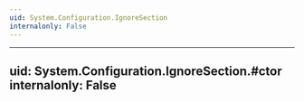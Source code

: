 ```yaml
---
uid: System.Configuration.IgnoreSection
internalonly: False
---
```


---
uid: System.Configuration.IgnoreSection.#ctor
internalonly: False
---
